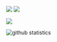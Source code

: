 <a href="https://t.me/orsixtyone">
  <img src="https://img.shields.io/badge/@orsixtyone-blue?style=social&logo=Telegram&theme=dark"/></a> 

<a href="https://gitlab.com/reaitten">
  <img src="https://img.shields.io/badge/@reaitten-white?style=social&logo=gitlab&theme=dark"/></a>

<a href="https://hits.seeyoufarm.com"><img src="https://hits.seeyoufarm.com/api/count/incr/badge.svg?url=https%3A%2F%2Fgithub.com%2Freaitten%2Freaitten&count_bg=%231D3A96&title_bg=%23000000&icon=&icon_color=%23E7E7E7&title=hits&edge_flat=false"/></a>
  
![github statistics](https://github-readme-stats.vercel.app/api?username=reaitten&show_icons=true&theme=dark&count_private=true)  

<!-- BLOG-POST-LIST:START -->
<!-- BLOG-POST-LIST:END -->
